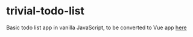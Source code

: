 # trivial-todo-list

Basic todo list app in vanilla JavaScript, to be converted to Vue app <a href="https://github.com/Seabhac-94/trivial-todo-list-vue-js">here</a>
